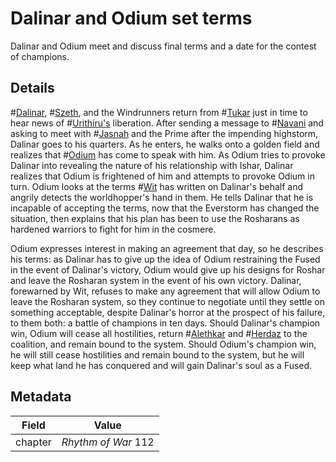 # Dalinar and Odium set terms
Dalinar and Odium meet and discuss final terms and a date for the contest of champions.

## Details
#[Dalinar](dalinar), #[Szeth](szeth), and the Windrunners return from #[Tukar](tukar) just in time to hear news of #[Urithiru's](urithiru) liberation. After sending a message to #[Navani](navani) and asking to meet with #[Jasnah](jasnah) and the Prime after the impending highstorm, Dalinar goes to his quarters. As he enters, he walks onto a golden field and realizes that #[Odium](odium) has come to speak with him. As Odium tries to provoke Dalinar into revealing the nature of his relationship with Ishar, Dalinar realizes that Odium is frightened of him and attempts to provoke Odium in turn. Odium looks at the terms #[Wit](wit) has written on Dalinar's behalf and angrily detects the worldhopper's hand in them. He tells Dalinar that he is incapable of accepting the terms, now that the Everstorm has changed the situation, then explains that his plan has been to use the Rosharans as hardened warriors to fight for him in the cosmere.

Odium expresses interest in making an agreement that day, so he describes his terms: as Dalinar has to give up the idea of Odium restraining the Fused in the event of Dalinar's victory, Odium would give up his designs for Roshar and leave the Rosharan system in the event of his own victory. Dalinar, forewarned by Wit, refuses to make any agreement that will allow Odium to leave the Rosharan system, so they continue to negotiate until they settle on something acceptable, despite Dalinar's horror at the prospect of his failure, to them both: a battle of champions in ten days. Should Dalinar's champion win, Odium will cease all hostilities, return #[Alethkar](alethkar) and #[Herdaz](herdaz) to the coalition, and remain bound to the system. Should Odium's champion win, he will still cease hostilities and remain bound to the system, but he will keep what land he has conquered and will gain Dalinar's soul as a Fused. 

## Metadata
| Field | Value |
| ----- | ----- |
| chapter | *Rhythm of War* 112|